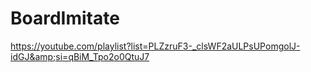 # BoardImitate
https://youtube.com/playlist?list=PLZzruF3-_clsWF2aULPsUPomgolJ-idGJ&amp;si=qBiM_Tpo2o0QtuJ7
